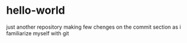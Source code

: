 # hello-world
just another repository
making few chenges on the commit section as i familiarize myself with git

